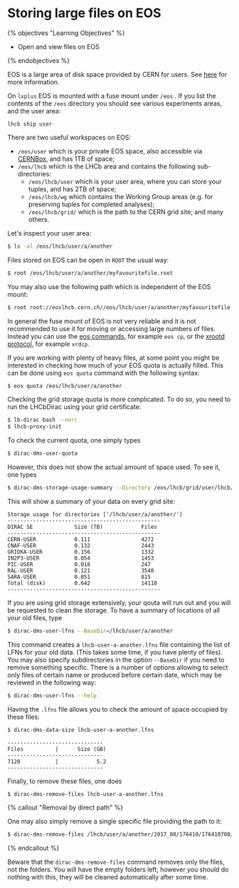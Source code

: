 # Storing large files on EOS

{% objectives "Learning Objectives" %}

* Open and view files on EOS

{% endobjectives %} 

EOS is a large area of disk space provided by CERN for users. See [here](http://information-technology.web.cern.ch/services/eos-service) for more information.

On `lxplus` EOS is mounted with a fuse mount under `/eos` .
If you list the contents of the `/eos` directory you should see various experiments areas, and the user area:

```
lhcb ship user
```

There are two useful workspaces on EOS:
- `/eos/user` which is your private EOS space, also accessible via [CERNBox](https://cernbox.cern.ch/), and has 1TB of space;
- `/eos/lhcb` which is the LHCb area and contains the following sub-directories:
  - `/eos/lhcb/user` which is your user area, where you can store your tuples, and has 2TB of space;
  - `/eos/lhcb/wg` which contains the Working Group areas (e.g. for preserving tuples for completed analyses);
  - `/eos/lhcb/grid/` which is the path to the CERN grid site; and many others.

Let's inspect your user area:

```bash
$ ls -al /eos/lhcb/user/a/another
```

Files stored on EOS can be open in `ROOT` the usual way:

```bash
$ root /eos/lhcb/user/a/another/myfavouritefile.root
```

You may also use the following path which is independent of the EOS mount:

```bash
$ root root://eoslhcb.cern.ch//eos/lhcb/user/a/another/myfavouritefile.root
```

In general the fuse mount of EOS is not very reliable and it is not recommended to use it for moving or accessing large numbers of files. Instead you can use the [eos commands](http://eos-docs.web.cern.ch/eos-docs/clicommands.html), for example `eos cp`, or the [xrootd protocol](https://xrootd.slac.stanford.edu/doc/xrdcl-docs/www/xrdcldocs.html#x1-40003), for example `xrdcp`.


If you are working with plenty of heavy files, at some point you might be interested in checking how much of your EOS quota is actually filled. This can be done using `eos quota` command with the following syntax:
```bash
$ eos quota /eos/lhcb/user/a/another
```

Checking the grid storage quota is more complicated. To do so, you need to run the LHCbDirac using your grid certificate:
```bash
$ lb-dirac bash --norc
$ lhcb-proxy-init
```
To check the current quota, one simply types
```bash
$ dirac-dms-user-quota
```
However, this does not show the actual amount of space used. To see it, one types
```bash
$ dirac-dms-storage-usage-summary --Directory /eos/lhcb/grid/user/lhcb/user/a/another
```
This will show a summary of your data on every grid site:
```output
Storage usage for directories ['/lhcb/user/a/another/']
------------------------------------------------
DIRAC SE             Size (TB)            Files
------------------------------------------------
CERN-USER            0.111                4272
CNAF-USER            0.132                2443
GRIDKA-USER          0.156                1332
IN2P3-USER           0.054                1453
PIC-USER             0.018                247
RAL-USER             0.121                3548
SARA-USER            0.051                815
Total (disk)         0.642                14110
------------------------------------------------
```
If you are using grid storage extensively, your qouta will run out and you will be requested to clean the storage.
To have a summary of locations of all your old files, type
```bash
$ dirac-dms-user-lfns --BaseDir=/lhcb/user/a/another
```
This command creates a `lhcb-user-a-another.lfns` file containing the list of LFNs for your old data. (This takes some time, if you have plenty of files).
You may also specify subdirectories in the option `--BaseDir` if you need to remove something specific.
There is a number of options allowing to select only files of certain name or produced before certain date, which may be reviewed in the following way:
```bash
$ dirac-dms-user-lfns --help
```
Having the `.lfns` file allows you to check the amount of space occupied by these files:
```bash
$ dirac-dms-data-size lhcb-user-a-another.lfns
```
```output
------------------------------
Files          |      Size (GB)
------------------------------
7120           |            5.2
------------------------------
```
Finally, to remove these files, one does
```bash
$ dirac-dms-remove-files lhcb-user-a-another.lfns
```
{% callout "Removal by direct path" %}

One may also simply remove a single specific file providing the path to it:
```bash
$ dirac-dms-remove-files /lhcb/user/a/another/2017_08/176410/176410700/Tuple.root
```
{% endcallout %}

Beware that the `dirac-dms-remove-files` command removes only the files, not the folders. You will have the empty folders left, however you should do nothing with this, they will be cleaned automatically after some time.
